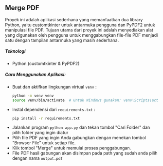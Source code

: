 ## Merge PDF

Proyek ini adalah aplikasi sederhana yang memanfaatkan dua library Python, yaitu customtkinter untuk antarmuka pengguna dan PyPDF2 untuk manipulasi file PDF. Tujuan utama dari proyek ini adalah menyediakan alat yang digunakan oleh pengguna untuk menggabungkan file-file PDF menjadi satu dengan tampilan antarmuka yang masih sederhana.

##### Teknologi

- Python (customtkinter & PyPDF2)

##### Cara Menggunakan Aplikasi:

- Buat dan aktifkan lingkungan virtual `venv` :
  ```bash
  python -m venv venv
  source venv/bin/activate  # Untuk Windows gunakan: venv\Scripts\activate
  ```
- Instal dependensi dari `requirements.txt` :
  ```bash
  pip install -r requirements.txt
  ```
- Jalankan program `python app.py` dan tekan tombol "Cari Folder" dan pilih folder yang ingin diatur
- Pilih file PDF yang ingin Anda gabungkan dengan menekan tombol "Browser File" untuk setiap file.
- Klik tombol "Merge" untuk memulai proses penggabungan.
- File PDF hasil gabungan akan disimpan pada path yang sudah anda pilih dengan nama `output.pdf`
